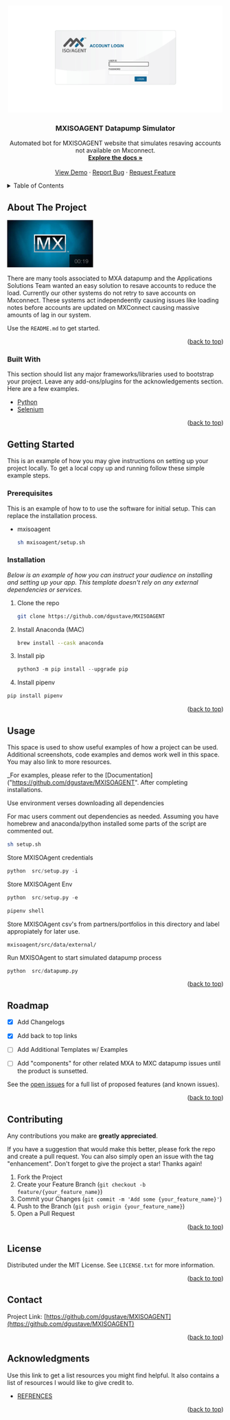 <div id="top"></div>
<!--
*** Thanks for checking out the MXISOAGENT webscraping bot. If you have a suggestion
*** that would make this better, please fork the repo and create a pull request
*** or simply open an issue with the tag "enhancement".
*** Don't forget to give the project a star!
*** Thanks again! Now go create something AMAZING! :D
-->

<!-- 
[![Contributors][contributors-shield]][contributors-url]
[![Forks][forks-shield]][forks-url]
[![Stargazers][stars-shield]][stars-url]
[![Issues][issues-shield]][issues-url]
[![MIT License][license-shield]][license-url]
[![LinkedIn][linkedin-shield]][linkedin-url] -->



<!-- PROJECT LOGO -->
<br /> 
<div align="center">
  <a href="https://github.com/dgustave/MXISOAGENT">
    <img src="references/imgs/mxisoagent.com.png" alt="Logo" width="500" height="250">
  </a>

  <h3 align="center">MXISOAGENT Datapump Simulator</h3>

  <p align="center">
    Automated bot for MXISOAGENT website that simulates resaving accounts not available on Mxconnect. 
    <br />
    <a href="https://github.com/dgustave/MXISOAGENT"><strong>Explore the docs »</strong></a>
    <br />
    <br />
    <a href="https://github.com/dgustave/MXISOAGENT">View Demo</a>
    ·
    <a href="https://github.com/dgustave/MXISOAGENT/issues">Report Bug</a>
    ·
    <a href="https://github.com/dgustave/MXISOAGENT/issues">Request Feature</a>
  </p>
</div>



<!-- TABLE OF CONTENTS -->
<details>
  <summary>Table of Contents</summary>
  <ol>
    <li>
      <a href="#about-the-project">About The Project</a>
      <ul>
        <li><a href="#built-with">Built With</a></li>
      </ul>
    </li>
    <li>
      <a href="#getting-started">Getting Started</a>
      <ul>
        <li><a href="#prerequisites">Prerequisites</a></li>
        <li><a href="#installation">Installation</a></li>
      </ul>
    </li>
    <li><a href="#usage">Usage</a></li>
    <li><a href="#roadmap">Roadmap</a></li>
    <li><a href="#contributing">Contributing</a></li>
    <li><a href="#license">License</a></li>
    <li><a href="#contact">Contact</a></li>
    <li><a href="#acknowledgments">Acknowledgments</a></li>
  </ol>
</details>



<!-- ABOUT THE PROJECT -->
## About The Project

[![Product Name Screen Shot][product-screenshot]](https://mxisoagent.com/mx/login.aspx)

There are many tools associated to MXA datapump and the Applications Solutions Team wanted an easy solution to resave accounts to reduce the load. Currently our other systems do not retry to save accounts on Mxconnect. These systems act independeently causing issues like loading notes before accounts are updated on MXConnect causing massive amounts of lag in our system. 

Use the `README.md` to get started.

<p align="right">(<a href="#top">back to top</a>)</p>



### Built With

This section should list any major frameworks/libraries used to bootstrap your project. Leave any add-ons/plugins for the acknowledgements section. Here are a few examples.

* [Python](https://www.python.org/)
* [Selenium](https://selenium-python.readthedocs.io/)

<p align="right">(<a href="#top">back to top</a>)</p>



<!-- GETTING STARTED -->
## Getting Started

This is an example of how you may give instructions on setting up your project locally.
To get a local copy up and running follow these simple example steps.

### Prerequisites

This is an example of how to to use the software for initial setup. This can replace the installation process.
* mxisoagent
  ```sh
  sh mxisoagent/setup.sh
  ```

### Installation

_Below is an example of how you can instruct your audience on installing and setting up your app. This template doesn't rely on any external dependencies or services._


1. Clone the repo
   ```sh
   git clone https://github.com/dgustave/MXISOAGENT
   ```
2. Install Anaconda (MAC)
   ```sh
   brew install --cask anaconda 
   ```
3. Install pip
   ```py
   python3 -m pip install --upgrade pip
   ```
 4. Install pipenv
   ```py
   pip install pipenv
   ```

<p align="right">(<a href="#top">back to top</a>)</p>



<!-- USAGE EXAMPLES -->
## Usage

This space is used to show useful examples of how a project can be used. Additional screenshots, code examples and demos work well in this space. You may also link to more resources.

_For examples, please refer to the [Documentation]("https://github.com/dgustave/MXISOAGENT". After completing installations. 

   Use environment verses downloading all dependencies


   For mac users comment out dependencies as needed. Assuming you have homebrew and anaconda/python installed some parts of the script are commented out.
   ```sh
   sh setup.sh
   ```
   
   Store MXISOAgent credentials
   ```py
   python  src/setup.py -i
   ```

   Store MXISOAgent Env
   ```py
   python  src/setup.py -e
   ```

   ```sh
   pipenv shell 
   ```

   Store MXISOAgent csv's from partners/portfolios in this directory and label appropiately for later use. 
   ```
   mxisoagent/src/data/external/ 
   ```

   Run MXISOAgent to start simulated datapump process
   ```py
   python  src/datapump.py
   ```



<p align="right">(<a href="#top">back to top</a>)</p>



<!-- ROADMAP -->
## Roadmap

- [x] Add Changelogs
- [x] Add back to top links
- [ ] Add Additional Templates w/ Examples
- [ ] Add "components" for other related MXA to MXC datapump issues until the product is sunsetted. 


See the [open issues](https://github.com/dgustave/MXAISOAGENT/issues) for a full list of proposed features (and known issues).

<p align="right">(<a href="#top">back to top</a>)</p>



<!-- CONTRIBUTING -->
## Contributing

Any contributions you make are **greatly appreciated**.

If you have a suggestion that would make this better, please fork the repo and create a pull request. You can also simply open an issue with the tag "enhancement".
Don't forget to give the project a star! Thanks again!

1. Fork the Project
2. Create your Feature Branch (`git checkout -b feature/{your_feature_name}`)
3. Commit your Changes (`git commit -m 'Add some {your_feature_name}'`)
4. Push to the Branch (`git push origin {your_feature_name}`)
5. Open a Pull Request

<p align="right">(<a href="#top">back to top</a>)</p>



<!-- LICENSE -->
## License

Distributed under the MIT License. See `LICENSE.txt` for more information.

<p align="right">(<a href="#top">back to top</a>)</p>



<!-- CONTACT -->
## Contact

Project Link: [https://github.com/dgustave/MXISOAGENT](https://github.com/dgustave/MXISOAGENT)

<p align="right">(<a href="#top">back to top</a>)</p>



<!-- ACKNOWLEDGMENTS -->
## Acknowledgments

Use this link to get a list resources you might find helpful. It also contains a list of resources I would like to give credit to. 

* [REFRENCES](https://github.com/dgustave/MXISOAGENT/references/references.txt)

<p align="right">(<a href="#top">back to top</a>)</p>



<!-- MARKDOWN LINKS & IMAGES -->
<!-- [contributors-shield]: https://img.shields.io/github/contributors/dgustave/MXISOAGENT.svg?style=for-the-badge
[contributors-url]: https://github.com/dgustave/MXISOAGENTgraphs/contributors
[forks-shield]: https://img.shields.io/github/forks/dgustave/MXISOAGENT.svg?style=for-the-badge
[forks-url]: https://github.com/dgustave/MXISOAGENT/network/members
[stars-shield]: https://img.shields.io/github/stars/dgustave/MXISOAGENT.svg?style=for-the-badge
[stars-url]: https://github.com/dgustave/MXISOAGENT/stargazers
[issues-shield]: https://img.shields.io/github/issues/dgustave/MXISOAGENT.svg?style=for-the-badge
[issues-url]: https://github.com/dgustave/MXISOAGENT/issues
[license-shield]: https://img.shields.io/github/license/dgustave/MXISOAGENT.svg?style=for-the-badge
[license-url]: https://github.com/dgustave/MXISOAGENT/blob/master/LICENSE.txt
[linkedin-shield]: https://img.shields.io/badge/-LinkedIn-black.svg?style=for-the-badge&logo=linkedin&colorB=555 -->
[linkedin-url]: [https://linkedin.com/in/othneildrew](https://www.linkedin.com/in/donleygustave/)
[product-screenshot]: references/imgs/mxa.jpg
